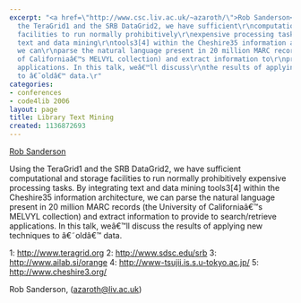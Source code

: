 ```yaml
---
excerpt: "<a href=\"http://www.csc.liv.ac.uk/~azaroth/\">Rob Sanderson</a>\r\n\r\nUsing
  the TeraGrid1 and the SRB DataGrid2, we have sufficient\r\ncomputational and storage
  facilities to run normally prohibitively\r\nexpensive processing tasks. By integrating
  text and data mining\r\ntools3[4] within the Cheshire35 information architecture,
  we can\r\nparse the natural language present in 20 million MARC records (the\r\nUniversity
  of Californiaâ€™s MELVYL collection) and extract information to\r\nprovide to search/retrieve
  applications. In this talk, weâ€™ll discuss\r\nthe results of applying new techniques
  to â€˜oldâ€™ data.\r"
categories:
- conferences
- code4lib 2006
layout: page
title: Library Text Mining
created: 1136872693
---
```

<a href="http://www.csc.liv.ac.uk/~azaroth/">Rob Sanderson</a>

Using the TeraGrid1 and the SRB DataGrid2, we have sufficient
computational and storage facilities to run normally prohibitively
expensive processing tasks. By integrating text and data mining
tools3[4] within the Cheshire35 information architecture, we can
parse the natural language present in 20 million MARC records (the
University of Californiaâ€™s MELVYL collection) and extract information to
provide to search/retrieve applications. In this talk, weâ€™ll discuss
the results of applying new techniques to â€˜oldâ€™ data.

1: <a href="http://www.teragrid.org">http://www.teragrid.org</a>
2: <a href="http://www.sdsc.edu/srb">http://www.sdsc.edu/srb</a>
3: <a href="http://www.ailab.si/orange">http://www.ailab.si/orange</a>
4: <a href="http://www-tsujii.is.s.u-tokyo.ac.jp/">http://www-tsujii.is.s.u-tokyo.ac.jp/</a>
5: <a href="http://www.cheshire3.org/">http://www.cheshire3.org/</a>

Rob Sanderson, (azaroth@liv.ac.uk)
